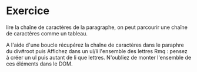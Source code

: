 # Exercice

lire la chaîne de caractères de la paragraphe, on peut parcourir une chaîne de caractères comme un tableau.

A l'aide d'une boucle récupérez la chaîne de caractères dans le paraphre du div#root puis
Affichez dans un ul/li l'ensemble des lettres
Rmq : pensez à créer un ul puis autant de li que lettres. N'oubliez de 
monter l'ensemble de ces éléments dans le DOM.

